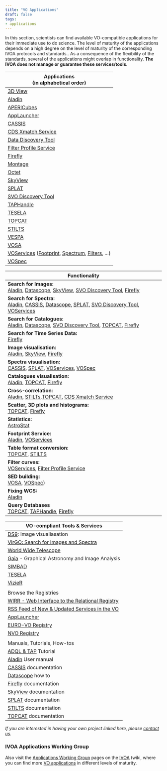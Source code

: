 ```yaml
---
title: "VO Applications"
draft: false
tags:
- applications
---
```


In this section, scientists can find available VO-compatible applications for their immediate use to do science. The level of maturity of the applications depends on a high degree on the level of maturity of the corresponding IVOA protocols and standards.. As a consequence of the flexibility of the standards, several of the applications might overlap in functionality. **The IVOA does not manage or guarantee these services/tools.**

| Applications  <br>(in alphabetical order) |
| --- |
| [3D View](http://3dview.irap.omp.eu) |
| [Aladin](http://aladin.u-strasbg.fr/aladin.gml) |
| [APERICubes](https://voparis-apericubes.obspm.fr/) |
| [AppLauncher](http://www.jmmc.fr/applauncher) |
| [CASSIS](http://cassis.irap.omp.eu) |
| [CDS Xmatch Service](http://cdsxmatch.u-strasbg.fr/xmatch) |
| [Data Discovery Tool](https://mast.stsci.edu/portal/Mashup/Clients/Mast/portal.html) |
| [Filter Profile Service](http://svo2.cab.inta-csic.es/theory/fps/) |
| [Firefly](https://github.com/Caltech-IPAC/firefly) |
| [Montage](http://montage.ipac.caltech.edu/docs/index.html) |
| [Octet](http://www1.cadc-ccda.hia-iha.nrc-cnrc.gc.ca/cvo/) |
| [SkyView](http://skyview.gsfc.nasa.gov/) |
| [SPLAT](http://star-www.dur.ac.uk/%7Epdraper/splat/splat-vo/) |
| [SVO Discovery Tool](http://sdc.cab.inta-csic.es/SVODiscoveryTool) |
| [TAPHandle](http://saada.u-strasbg.fr/taphandle/) |
| [TESELA](http://sdc.cab.inta-csic.es/tesela/index.jsp) |
| [TOPCAT](http://www.star.bris.ac.uk/%7Embt/topcat/) |
| [STILTS](http://www.star.bris.ac.uk/%7Embt/stilts/) |
| [VESPA](http://vespa.obspm.fr) |
| [VOSA](http://svo2.cab.inta-csic.es/theory/vosa/) |
| [VOServices](http://www.voservices.org/) ([Footprint](http://voservices.net/footprint/), [Spectrum](http://voservices.net/spectrum/), [Filters](http://voservices.net/filter/), ...) |
| [VOSpec](http://www.cosmos.esa.int/web/esdc/vospec) |

| Functionality |
| --- |
| **Search for Images:**  <br>[Aladin](http://aladin.u-strasbg.fr/aladin.gml), [Datascope](http://heasarc.gsfc.nasa.gov/cgi-bin/vo/datascope/init.pl), [SkyView](http://skyview.gsfc.nasa.gov/), [SVO Discovery Tool](http://sdc.cab.inta-csic.es/SVODiscoveryTool), [Firefly](https://github.com/Caltech-IPAC/firefly) |
| **Search for Spectra:**  <br>[Aladin](http://aladin.u-strasbg.fr/aladin.gml), [CASSIS](http://cassis.irap.omp.eu), [Datascope](http://heasarc.gsfc.nasa.gov/cgi-bin/vo/datascope/init.pl), [SPLAT](http://star-www.dur.ac.uk/%7Epdraper/splat/splat-vo/), [SVO Discovery Tool](http://sdc.cab.inta-csic.es/SVODiscoveryTool), [VOServices](http://voservices.net/spectrum/) |
| **Search for Catalogues:**  <br>[Aladin](http://aladin.u-strasbg.fr/aladin.gml), [Datascope](http://heasarc.gsfc.nasa.gov/cgi-bin/vo/datascope/init.pl), [SVO Discovery Tool](http://sdc.cab.inta-csic.es/SVODiscoveryTool), [TOPCAT](http://www.star.bris.ac.uk/~mbt/topcat/), [Firefly](https://github.com/Caltech-IPAC/firefly) |
| **Search for Time Series Data:**  <br>[Firefly](https://github.com/Caltech-IPAC/firefly) |
| **Image visualisation:**  <br>[Aladin](http://aladin.u-strasbg.fr/aladin.gml), [SkyView](http://skyview.gsfc.nasa.gov/), [Firefly](https://github.com/Caltech-IPAC/firefly) |
| **Spectra visualisation:**  <br>[CASSIS](http://cassis.irap.omp.eu), [SPLAT](http://star-www.dur.ac.uk/%7Epdraper/splat/splat-vo/), [VOServices](http://voservices.net/spectrum/), [VOSpec](http://www.sciops.esa.int/index.php?project=SAT&page=vospec) |
| **Catalogues visualisation:**  <br>[Aladin](http://aladin.u-strasbg.fr/aladin.gml), [TOPCAT](http://www.star.bris.ac.uk/%7Embt/topcat/), [Firefly](https://github.com/Caltech-IPAC/firefly) |
| **Cross-correlation:**  <br>[Aladin](http://aladin.u-strasbg.fr/aladin.gml), [STILTs](http://www.star.bris.ac.uk/%7Embt/stilts/),[TOPCAT](http://www.star.bris.ac.uk/%7Embt/topcat/), [CDS Xmatch Service](http://cdsxmatch.u-strasbg.fr/xmatch) |
| **Scatter, 3D plots and histograms:**  <br>[TOPCAT](http://www.star.bris.ac.uk/%7Embt/topcat/), [Firefly](https://github.com/Caltech-IPAC/firefly) |
| **Statistics:**  <br>[AstroStat](http://voi.iucaa.in/voi/AstroStat.html) |
| **Footprint Service:**  <br>[Aladin](http://aladin.u-strasbg.fr/aladin.gml), [VOServices](http://voservices.net/footprint/) |
| **Table format conversion:**  <br>[TOPCAT](http://www.star.bris.ac.uk/%7Embt/topcat/), [STILTS](http://www.star.bris.ac.uk/%7Embt/stilts/) |
| **Filter curves:**  <br>[VOServices](http://voservices.net/filter/), [Filter Profile Service](http://svo2.cab.inta-csic.es/theory/fps/) |
| **SED building:**  <br>[VOSA](http://svo2.cab.inta-csic.es/theory/vosa/), [VOSpec](http://www.sciops.esa.int/index.php?project=SAT&page=vospec)) |
| **Fixing WCS:**  <br>[Aladin](http://aladin.u-strasbg.fr/aladin.gml) |
| **Query Databases**  <br>[TOPCAT](http://www.star.bris.ac.uk/%7Embt/topcat/), [TAPHandle](http://saada.u-strasbg.fr/taphandle/), [Firefly](https://github.com/Caltech-IPAC/firefly) |

| VO-compliant Tools & Services |
| --- |
| [DS9](http://hea-www.harvard.edu/RD/ds9/): Image visualiasation |
| [VirGO: Search for Images and Spectra](http://archive.eso.org/cms/tools-documentation/visual-archive-browser.html) |
| [World Wide Telescope](http://www.worldwidetelescope.org/) |
| [Gaia](http://star-www.dur.ac.uk/~pdraper/gaia/gaia.html) - Graphical Astronomy and Image Analysis |
| [SIMBAD](http://simbad.u-strasbg.fr/simbad/) |
| [TESELA](http://sdc.cab.inta-csic.es/tesela/index.jsp) |
| [VizieR](http://vizier.u-strasbg.fr/viz-bin/VizieR) |
|     |
| Browse the Registries |
| [WIRR - Web Interface to the Relational Registry](http://dc.zah.uni-heidelberg.de/wirr/q/ui/fixed) |
| [RSS Feed of New & Updated Services in the VO](http://dc.zah.uni-heidelberg.de/registryrss/q/rss/info) |
| [AppLauncher](http://www.jmmc.fr/applauncher) |
| [EURO-VO Registry](http://registry.euro-vo.org/search.jsp) |
| [NVO Registry](http://nvo.stsci.edu/vor10/index.aspx) |
|     |
| Manuals, Tutorials, How-tos |
| [ADQL & TAP](http://docs.g-vo.org/adql/html/) Tutorial |
| [Aladin](http://aladin.cds.unistra.fr/java/AladinManual.pdf) User manual |
| [CASSIS](http://cassis.irap.omp.eu/?page=documentation) documentation |
| [Datascope](http://heasarc.gsfc.nasa.gov/vo/datascope/helpInc.html) how to |
| [Firefly](https://github.com/Caltech-IPAC/firefly/tree/dev/docs) documentation |
| [SkyView](http://skyview.gsfc.nasa.gov/current/help/help.html) documentation |
| [SPLAT](http://star-www.dur.ac.uk/~pdraper/splat/splat-vo/sun243.pdf) documentation |
| [STILTS](http://www.star.bris.ac.uk/%7Embt/stilts/sun256/sun256.html) documentation |
| [TOPCAT](http://www.star.bris.ac.uk/%7Embt/topcat/sun253/sun253.html) documentation |

_If you are interested in having your own project linked here, please [contact us](mailto:ivoadoc@ivoa.net)._

### IVOA Applications Working Group

Also visit the [Applications Working Group](http://wiki.ivoa.net/twiki/bin/view/IVOA/IvoaApplications) pages on the [IVOA](/) twiki, where you can find more [VO applications](http://wiki.ivoa.net/twiki/bin/view/IVOA/IvoaApplications#Links) in different levels of maturity.
